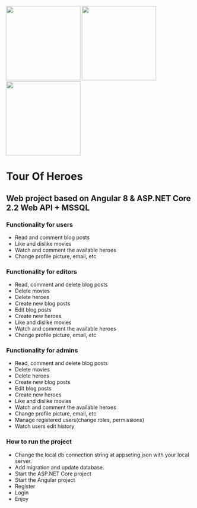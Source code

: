 <div>
<img src="https://angular.io/assets/images/logos/angular/angular.svg" width="200" height="200">
<img src="https://cdn.worldvectorlogo.com/logos/microsoft-sql-server.svg" width="200" height="200">
<img src="https://www.pngkey.com/png/full/610-6108848_razor-in-a-console-application-asp-net-core.png" width="200" height="200">
</div>

# Tour Of Heroes
## Web project based on Angular 8 & ASP.NET Core 2.2 Web API + MSSQL

### Functionality for users
  - Read and comment blog posts
  - Like and dislike movies
  - Watch and comment the available heroes
  - Change profile picture, email, etc

### Functionality for editors
  - Read, comment and delete blog posts
  - Delete movies
  - Delete heroes
  - Create new blog posts
  - Edit blog posts
  - Create new heroes
  - Like and dislike movies
  - Watch and comment the available heroes
  - Change profile picture, email, etc
  
### Functionality for admins
  - Read, comment and delete blog posts
  - Delete movies
  - Delete heroes
  - Create new blog posts
  - Edit blog posts
  - Create new heroes
  - Like and dislike movies
  - Watch and comment the available heroes
  - Change profile picture, email, etc
  - Manage registered users(change roles, permissions)
  - Watch users edit history

### How to run the project
  - Change the local db connection string at appseting.json with your local server.
  - Add migration and update database.
  - Start the ASP.NET Core project
  - Start the Angular project
  - Register
  - Login
  - Enjoy
